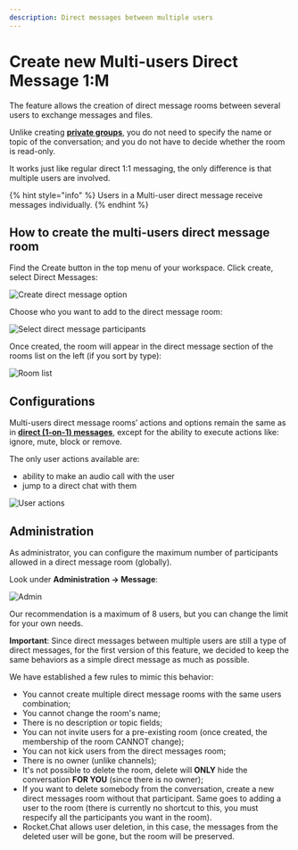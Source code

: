 ```yaml
---
description: Direct messages between multiple users
---
```


# Create new Multi-users Direct Message 1:M

The feature allows the creation of direct message rooms between several users to exchange messages and files.

Unlike creating [**private groups**](../channels/), you do not need to specify the name or topic of the conversation; and you do not have to decide whether the room is read-only.

It works just like regular direct 1:1 messaging, the only difference is that multiple users are involved.

{% hint style="info" %}
Users in a Multi-user direct message receive messages individually.
{% endhint %}

## How to create the multi-users direct message room

Find the Create button in the top menu of your workspace. Click create, select Direct Messages:

![Create direct message option](../../../.gitbook/assets/create-direct-message-option.png)

Choose who you want to add to the direct message room:

![Select direct message participants](../../../.gitbook/assets/select-users.png)

Once created, the room will appear in the direct message section of the rooms list on the left (if you sort by type):

![Room list](../../../.gitbook/assets/room-list.png)

## Configurations

Multi-users direct message rooms’ actions and options remain the same as in [**direct (1-on-1) messages**](../channels/), except for the ability to execute actions like: ignore, mute, block or remove.

The only user actions available are:

* ability to make an audio call with the user
* jump to a direct chat with them

![User actions](../../../.gitbook/assets/user-actions.png)

## Administration

As administrator, you can configure the maximum number of participants allowed in a direct message room (globally).

Look under **Administration -> Message**:

![Admin](../../../.gitbook/assets/admin.png)

Our recommendation is a maximum of 8 users, but you can change the limit for your own needs.

**Important**: Since direct messages between multiple users are still a type of direct messages, for the first version of this feature, we decided to keep the same behaviors as a simple direct message as much as possible.

We have established a few rules to mimic this behavior:

* You cannot create multiple direct message rooms with the same users combination;
* You cannot change the room's name;
* There is no description or topic fields;
* You can not invite users for a pre-existing room  (once created, the membership of the room CANNOT change);
* You can not kick users from the direct messages room;
* There is no owner (unlike channels);
* It's not possible to delete the room, delete will **ONLY** hide the conversation **FOR YOU** (since there is no owner);
* If you want to delete somebody from the conversation, create a new direct messages room without that participant. Same goes to adding a user to the room  (there is currently no shortcut to this, you must respecify all the participants you want in the room).
* Rocket.Chat allows user deletion, in this case, the messages from the deleted user will be gone, but the room will be preserved.
